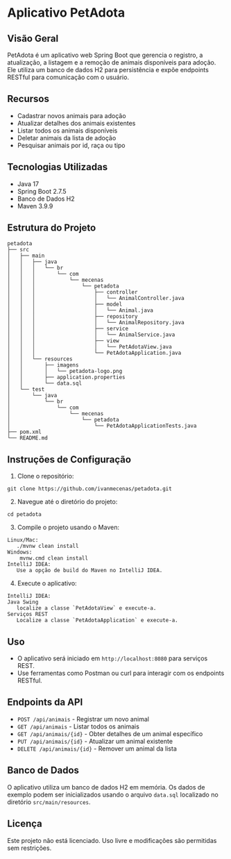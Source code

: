# Aplicativo PetAdota

## Visão Geral
   PetAdota é um aplicativo web Spring Boot que gerencia o registro, a atualização, a listagem e a remoção de animais disponíveis para adoção. Ele utiliza um banco de dados H2 para persistência e expõe endpoints RESTful para comunicação com o usuário.

## Recursos
- Cadastrar novos animais para adoção
- Atualizar detalhes dos animais existentes
- Listar todos os animais disponíveis
- Deletar animais da lista de adoção
- Pesquisar animais por id, raça ou tipo

## Tecnologias Utilizadas
- Java 17
- Spring Boot 2.7.5
- Banco de Dados H2
- Maven 3.9.9

## Estrutura do Projeto
```
petadota
├── src
│   ├── main
│   │   ├── java
│   │   │   └── br
│   │   │       └── com
│   │   │           └── mecenas
│   │   │               └── petadota
│   │   │                   ├── controller
│   │   │                   │   └── AnimalController.java
│   │   │                   ├── model
│   │   │                   │   └── Animal.java
│   │   │                   ├── repository
│   │   │                   │   └── AnimalRepository.java
│   │   │                   ├── service
│   │   │                   │   └── AnimalService.java
│   │   │                   ├── view
│   │   │                   │   └── PetAdotaView.java
│   │   │                   └── PetAdotaApplication.java
│   │   └── resources
│   │       ├── imagens
│   │       │   └── petadota-logo.png   
│   │       ├── application.properties
│   │       └── data.sql
│   └── test
│       └── java
│           └── br
│               └── com
│                   └── mecenas
│                       └── petadota
│                           └── PetAdotaApplicationTests.java
├── pom.xml
└── README.md
```

## Instruções de Configuração
1. Clone o repositório:
```
git clone https://github.com/ivanmecenas/petadota.git
```
2. Navegue até o diretório do projeto:
```
cd petadota
```
3. Compile o projeto usando o Maven:
```
Linux/Mac:
   ./mvnw clean install
Windows:
    mvnw.cmd clean install
IntelliJ IDEA:
   Use a opção de build do Maven no IntelliJ IDEA.   
```
4. Execute o aplicativo:
```
IntelliJ IDEA:
Java Swing
   localize a classe `PetAdotaView` e execute-a.
Serviços REST
   Localize a classe `PetAdotaApplication` e execute-a.
```

## Uso
- O aplicativo será iniciado em `http://localhost:8080` para serviços REST.
- Use ferramentas como Postman ou curl para interagir com os endpoints RESTful.

## Endpoints da API
- `POST /api/animais` - Registrar um novo animal
- `GET /api/animais` - Listar todos os animais
- `GET /api/animais/{id}` - Obter detalhes de um animal específico
- `PUT /api/animais/{id}` - Atualizar um animal existente
- `DELETE /api/animais/{id}` - Remover um animal da lista

## Banco de Dados
O aplicativo utiliza um banco de dados H2 em memória. Os dados de exemplo podem ser inicializados usando o arquivo `data.sql` localizado no diretório `src/main/resources`.

## Licença
Este projeto não está licenciado. Uso livre e modificações são permitidas sem restrições.
